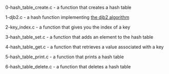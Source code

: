 0-hash_table_create.c - a function that creates a hash table

1-djb2.c - a hash function implementing [the djb2 algorithm](http://www.cse.yorku.ca/~oz/hash.html)

2-key_index.c - a function that gives you the index of a key

3-hash_table_set.c - a function that adds an element to the hash table

4-hash_table_get.c - a function that retrieves a value associated with a key

5-hash_table_print.c - a function that prints a hash table

6-hash_table_delete.c - a function that deletes a hash table
